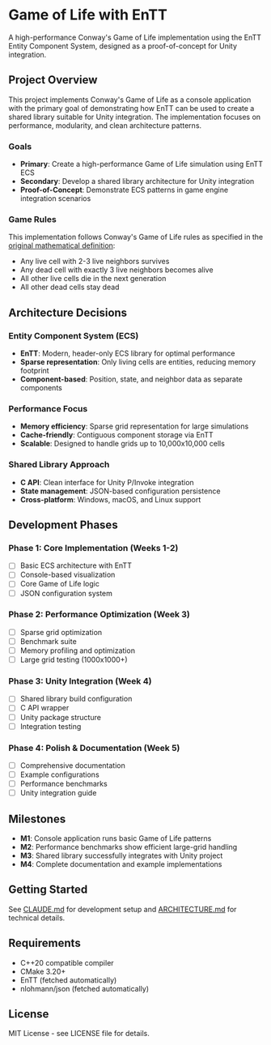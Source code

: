 # Game of Life with EnTT

A high-performance Conway's Game of Life implementation using the EnTT Entity Component System, designed as a proof-of-concept for Unity integration.

## Project Overview

This project implements Conway's Game of Life as a console application with the primary goal of demonstrating how EnTT can be used to create a shared library suitable for Unity integration. The implementation focuses on performance, modularity, and clean architecture patterns.

### Goals

- **Primary**: Create a high-performance Game of Life simulation using EnTT ECS
- **Secondary**: Develop a shared library architecture for Unity integration
- **Proof-of-Concept**: Demonstrate ECS patterns in game engine integration scenarios

### Game Rules

This implementation follows Conway's Game of Life rules as specified in the [original mathematical definition](https://en.wikipedia.org/wiki/Conway%27s_Game_of_Life):

- Any live cell with 2-3 live neighbors survives
- Any dead cell with exactly 3 live neighbors becomes alive
- All other live cells die in the next generation
- All other dead cells stay dead

## Architecture Decisions

### Entity Component System (ECS)
- **EnTT**: Modern, header-only ECS library for optimal performance
- **Sparse representation**: Only living cells are entities, reducing memory footprint
- **Component-based**: Position, state, and neighbor data as separate components

### Performance Focus
- **Memory efficiency**: Sparse grid representation for large simulations
- **Cache-friendly**: Contiguous component storage via EnTT
- **Scalable**: Designed to handle grids up to 10,000x10,000 cells

### Shared Library Approach
- **C API**: Clean interface for Unity P/Invoke integration
- **State management**: JSON-based configuration persistence
- **Cross-platform**: Windows, macOS, and Linux support

## Development Phases

### Phase 1: Core Implementation (Weeks 1-2)
- [ ] Basic ECS architecture with EnTT
- [ ] Console-based visualization
- [ ] Core Game of Life logic
- [ ] JSON configuration system

### Phase 2: Performance Optimization (Week 3)
- [ ] Sparse grid optimization
- [ ] Benchmark suite
- [ ] Memory profiling and optimization
- [ ] Large grid testing (1000x1000+)

### Phase 3: Unity Integration (Week 4)
- [ ] Shared library build configuration
- [ ] C API wrapper
- [ ] Unity package structure
- [ ] Integration testing

### Phase 4: Polish & Documentation (Week 5)
- [ ] Comprehensive documentation
- [ ] Example configurations
- [ ] Performance benchmarks
- [ ] Unity integration guide

## Milestones

- **M1**: Console application runs basic Game of Life patterns
- **M2**: Performance benchmarks show efficient large-grid handling
- **M3**: Shared library successfully integrates with Unity project
- **M4**: Complete documentation and example implementations

## Getting Started

See [CLAUDE.md](CLAUDE.md) for development setup and [ARCHITECTURE.md](ARCHITECTURE.md) for technical details.

## Requirements

- C++20 compatible compiler
- CMake 3.20+
- EnTT (fetched automatically)
- nlohmann/json (fetched automatically)

## License

MIT License - see LICENSE file for details.